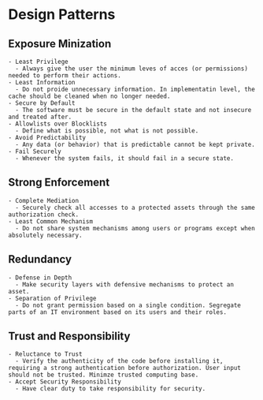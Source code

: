 # Design Patterns

## Exposure Minization

    - Least Privilege
      - Always give the user the minimum leves of acces (or permissions) needed to perform their actions.
    - Least Information
      - Do not proide unnecessary information. In implementatin level, the cache should be cleaned when no longer needed.
    - Secure by Default
      - The software must be secure in the default state and not insecure and treated after.
    - Allowlists over Blocklists
      - Define what is possible, not what is not possible.
    - Avoid Predictability
      - Any data (or behavior) that is predictable cannot be kept private.
    - Fail Securely
      - Whenever the system fails, it should fail in a secure state.

## Strong Enforcement

    - Complete Mediation
      - Securely check all accesses to a protected assets through the same authorization check.
    - Least Common Mechanism
      - Do not share system mechanisms among users or programs except when absolutely necessary.

## Redundancy

    - Defense in Depth
      - Make security layers with defensive mechanisms to protect an asset.
    - Separation of Privilege
      - Do not grant permission based on a single condition. Segregate parts of an IT environment based on its users and their roles.

## Trust and Responsibility

    - Reluctance to Trust
      - Verify the authenticity of the code before installing it, requiring a strong authentication before authorization. User input should not be trusted. Minimze trusted computing base.
    - Accept Security Responsibility
      - Have clear duty to take responsibility for security.

